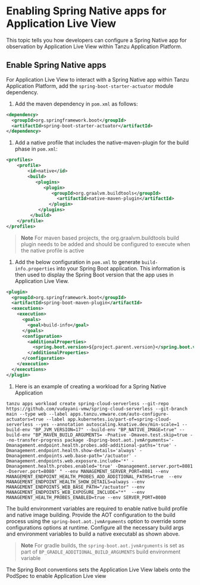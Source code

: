 # Enabling Spring Native apps for Application Live View

This topic tells you how developers can configure a Spring Native app for observation by
Application Live View within Tanzu Application Platform.

## Enable Spring Native apps

For Application Live View to interact with a Spring Native app within Tanzu Application Platform,
add the `spring-boot-starter-actuator` module dependency.

1. Add the maven dependency in `pom.xml` as follows:

```xml
<dependency>
  <groupId>org.springframework.boot</groupId>
  <artifactId>spring-boot-starter-actuator</artifactId>
</dependency>
```

1. Add a native profile that includes the native-maven-plugin for the build phase in `pom.xml`:

```xml
<profiles>
   	<profile>
        <id>native</id>
        <build>
           <plugins>
              <plugin>
                 <groupId>org.graalvm.buildtools</groupId>
                   <artifactId>native-maven-plugin</artifactId>
                </plugin>
            </plugins>
         </build>
   	</profile>
</profiles>
```

>**Note** For maven based projects, the org.graalvm.buildtools build plugin needs to be added and should be configured to execute when the native profile is active

1. Add the below configuration in `pom.xml` to generate `build-info.properties` into your Spring Boot application.
This information is then used to display the Spring Boot version that the app uses in Application Live View.

```xml
<plugin>
  <groupId>org.springframework.boot</groupId>
  <artifactId>spring-boot-maven-plugin</artifactId>
  <executions>
    <execution>
      <goals>
        <goal>build-info</goal>
      </goals>
      <configuration>
        <additionalProperties>
          <spring.boot.version>${project.parent.version}</spring.boot.version>
        </additionalProperties>
      </configuration>
    </execution>
  </executions>
</plugin>
```

1. Here is an example of creating a workload for a Spring Native Application

```console
tanzu apps workload create spring-cloud-serverless --git-repo https://github.com/vudayani-vmw/spring-cloud-serverless --git-branch main --type web --label apps.tanzu.vmware.com/auto-configure-actuators=true --label app.kubernetes.io/part-of=spring-cloud-serverless --yes --annotation autoscaling.knative.dev/min-scale=1 --build-env "BP_JVM_VERSION=17" --build-env "BP_NATIVE_IMAGE=true" --build-env "BP_MAVEN_BUILD_ARGUMENTS= -Pnative -Dmaven.test.skip=true --no-transfer-progress package -Dspring-boot.aot.jvmArguments='-Dmanagement.endpoint.health.probes.add-additional-paths='true' -Dmanagement.endpoint.health.show-details='always' -Dmanagement.endpoints.web.base-path='/actuator' -Dmanagement.endpoints.web.exposure.include='*' -Dmanagement.health.probes.enabled='true' -Dmanagement.server.port=8081 -Dserver.port=8080' " --env MANAGEMENT_SERVER_PORT=8081 --env MANAGEMENT_ENDPOINT_HEALTH_PROBES_ADD_ADDITIONAL_PATHS=true  --env MANAGEMENT_ENDPOINT_HEALTH_SHOW_DETAILS=always --env MANAGEMENT_ENDPOINTS_WEB_BASE_PATH="/actuator" --env MANAGEMENT_ENDPOINTS_WEB_EXPOSURE_INCLUDE="*"  --env MANAGEMENT_HEALTH_PROBES_ENABLED=true --env SERVER_PORT=8080
```

The build environment variables are required to enable native build profile and native image building. 
Provide the AOT configuration to the build process using the `spring-boot.aot.jvmArguments` option to override some configurations options at runtime. Configure all the necessary build args and environment variables to build a native executabl as shown above.


>**Note** For gradle builds, the `spring-boot.aot.jvmArguments` is set as part of `BP_GRADLE_ADDITIONAL_BUILD_ARGUMENTS` build environment variable

The Spring Boot conventions sets the Application Live View labels onto the PodSpec to enable Application Live view